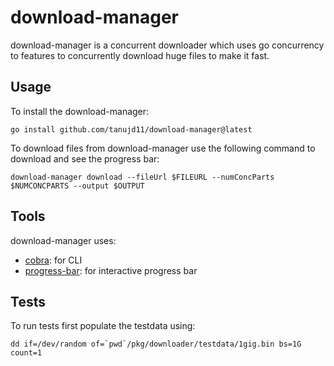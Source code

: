 # download-manager

download-manager is a concurrent downloader which uses go concurrency to features to concurrently download huge files to make it fast.

## Usage

To install the download-manager:

```go install github.com/tanujd11/download-manager@latest```

To download files from download-manager use the following command to download and see the progress bar:

```download-manager download --fileUrl $FILEURL --numConcParts $NUMCONCPARTS --output $OUTPUT```

## Tools

download-manager uses:
- [cobra](https://github.com/spf13/cobra):   for CLI
- [progress-bar](https://github.com/schollz/progressbar): for interactive progress bar

## Tests

To run tests first populate the testdata using:

```dd if=/dev/random of=`pwd`/pkg/downloader/testdata/1gig.bin bs=1G count=1```